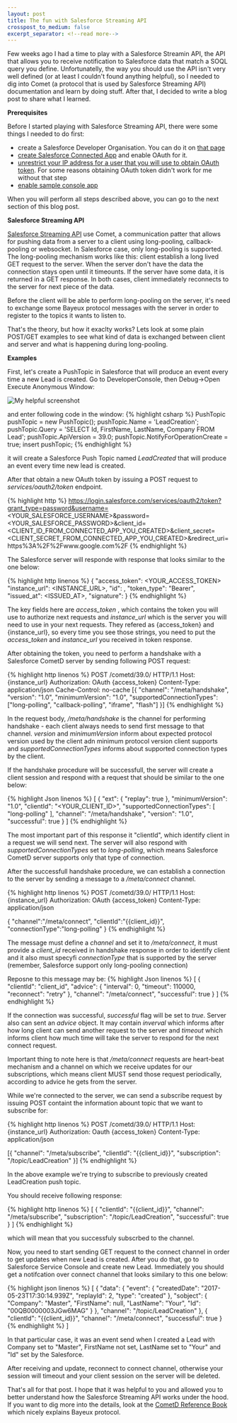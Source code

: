 ```yaml
---
layout: post
title: The fun with Salesforce Streaming API
crosspost_to_medium: false
excerpt_separator: <!--read more-->
---
```


Few weeks ago I had a time to play with a Salesforce Streamin API, the API that allows you to receive notification to Salesforce data that match a SOQL query you define. Unfortunatelly, the way you should use the API isn't very well defined (or at least I couldn't found anything helpful), so I needed to dig into Comet (a protocol that is used by Salesforce Streaming API) documentation and learn by doing stuff. After that, I decided to write a blog post to share what I learned.

<!--read more-->
**Prerequisites**

Before I started playing with Salesforce Streaming API, there were some things I needed to do first:


- create a Salesforce Developer Organisation. You can do it on [that page](https://developer.salesforce.com/signup)
- [create Salesforce Connected App](https://help.salesforce.com/articleView?id=connected_app_create.htm) and enable OAuth for it.
- [unrestrict your IP address for a user that you will use to obtain OAuth token](https://help.salesforce.com/articleView?id=login_ip_ranges.htm). For some reasons obtaining OAuth token didn't work for me without that step
- [enable sample console app](https://trailhead.salesforce.com/en/modules/service_basics/units/service_basics_configure_console)

When you will perform all steps described above, you can go to the next section of this blog post.

**Salesforce Streaming API**

[Salesforce Streaming API](https://developer.salesforce.com/docs/atlas.en-us.api_streaming.meta/api_streaming/intro_stream.htm) use Comet, a communication patter that allows for pushing data from a server to a client using long-pooling, callback-pooling or websocket. In Salesforce case, only long-pooling is supported. The long-pooling mechanism works like this: client establish a long lived GET request to the server. When the server don't have the data the connection stays open until it timeounts. If the server have some data, it is returned in a GET response. In both cases, client immediately reconnects to the server for next piece of the data.

Before the client will be able to perform long-pooling on the server, it's need to exchange some Bayeux protocol messages with the server in order to register to the topics it wants to listen to.

That's the theory, but how it exaclty works? Lets look at some plain POST/GET examples to see what kind of data is exchanged between client and server and what is happening during long-pooling.

**Examples**

First, let's create a PushTopic in Salesforce that will produce an event every time a new Lead is created. Go to DeveloperConsole, then Debug->Open Execute Anonymous Window:

![My helpful screenshot]({{site.url}}/assets/DeveloperConsoleCreatePushTopic.png)

and enter following code in the window:
{% highlight csharp %}
PushTopic pushTopic = new PushTopic();
pushTopic.Name = 'LeadCreation';
pushTopic.Query = 'SELECT Id, FirstName, LastName, Company FROM Lead';
pushTopic.ApiVersion = 39.0;
pushTopic.NotifyForOperationCreate = true;
insert pushTopic;
{% endhighlight %}

it will create a Salesforce Push Topic named *LeadCreated* that will produce an event every time new lead is created.

After that obtain a new OAuth token by issuing a POST request to *services/oauth2/token* endpoint.

{% highlight http %}
https://login.salesforce.com/services/oauth2/token?grant_type=password&username=<YOUR_SALESFORCE_USERNAME>&password=<YOUR_SALESFORCE_PASSWORD>&client_id=<CLIENT_ID_FROM_CONNECTED_APP_YOU_CREATED>&client_secret=<CLIENT_SECRET_FROM_CONNECTED_APP_YOU_CREATED>&redirect_uri=https%3A%2F%2Fwww.google.com%2F
{% endhighlight %}

The Salesforce server will responde with response that looks similar to the one below:

{% highlight http linenos %}
{
  "access_token": <YOUR_ACCESS_TOKEN>
  "instance_url": <INSTANCE_URL>,
  "id": <ID>,
  "token_type": "Bearer",
  "issued_at": <ISSUED_AT>,
  "signature": <SIGNATURE>
}
 {% endhighlight %}

The key fields here are *access_token* , which contains the token you will use to authorize next requests and *instance_url* which is the server you will need to use in your next requests. They refered as {access_token} and {instance_url}, so every time you see those strings, you need to put the *access_token* and *instance_url* you received in token response.

 After obtaining the token, you need to perform a handshake with a Salesforce CometD server by sending following POST request:

{% highlight http linenos %}
 POST /cometd/39.0/ HTTP/1.1
 Host: {instance_url}
 Authorization: OAuth {access_token}
 Content-Type: application/json
 Cache-Control: no-cache
 [{
     "channel": "/meta/handshake",
     "version": "1.0",
     "minimumVersion": "1.0",
     "supportedConnectionTypes": ["long-polling", "callback-polling", "iframe", "flash"]
 }]
{% endhighlight %}

In the request body, */meta/handshake* is the channel for performing handshake - each client always needs to send first message to that channel. *version* and *minimumVersion* inform about expected protocol version used by the client adn minimum protocol version client supports and *supportedConnectionTypes* informs about supported connection types by the client.

If the handshake procedure will be successfull, the server will create a client session and respond with a request that should be similar to the one below:

{% highlight Json linenos %}
 [
   {
     "ext": {
       "replay": true
     },
     "minimumVersion": "1.0",
     "clientId": "<YOUR_CLIENT_ID>",
     "supportedConnectionTypes": [
       "long-polling"
     ],
     "channel": "/meta/handshake",
     "version": "1.0",
     "successful": true
   }
 ]
{% endhighlight %}

The most important part of this response it "clientId", which identify client in a request we will send next. The server will also respond with *supportedConnectionTypes* set to *long-polling*, which means Salesforce CometD server supports only that type of connection.

After the successfull handshake procedure, we can establish a connection to the server by sending a message to a */meta/connect* channel.

{% highlight http linenos %}
POST /cometd/39.0/ HTTP/1.1
Host: {instance_url}
Authorization: OAuth {access_token}
Content-Type: application/json

{
    "channel":"/meta/connect",
    "clientId":"{{client_id}}",
    "connectionType":"long-polling"
}
{% endhighlight %}

The message must define a *channel* and set it to */meta/connect*, it must provide a *client_id* received in handshake response in order to identify client and it also must specyfi *connectionType* that is supported by the server (remember, Salesforce support only long-pooling connection)

Reposne to this message may be:
{% highlight Json linenos %}
[
  {
    "clientId": "client_id",
    "advice": {
      "interval": 0,
      "timeout": 110000,
      "reconnect": "retry"
    },
    "channel": "/meta/connect",
    "successful": true
  }
]
{% endhighlight %}

If the connection was successful, *successful* flag will be set to *true*. Server also can sent an *advice* object. It may contain *inverval* which informs after how long client can send another request to the server and *timeout* which informs client how much time will take the server to respond for the next connect request.

Important thing to note here is that */meta/connect* requests are heart-beat mechanism and a channel on which we receive updates for our subscriptions, which means client MUST send those request periodically, according to advice he gets from the server.

While we're connected to the server, we can send a subscribe request by issuing POST containt the information abount topic that we want to subscribe for:

{% highlight http linenos %}
POST /cometd/39.0/ HTTP/1.1
Host: {instance_url}
Authorization: Oauth {access_token}
Content-Type: application/json

[{
    "channel": "/meta/subscribe",
    "clientId": "{{client_id}}",
    "subscription": "/topic/LeadCreation"
}]
{% endhighlight %}

In the above example we're trying to subscribe to previously created LeadCreation push topic.

You should receive following response:

{% highlight http linenos %}
[
  {
    "clientId": "{{client_id}}",
    "channel": "/meta/subscribe",
    "subscription": "/topic/LeadCreation",
    "successful": true
  }
]
{% endhighlight %}

which will mean that you successfuly subscrbed to the channel.

Now, you need to start sending GET request to the connect channel in order to get updates when new Lead is created. After you do that, go to Salesforce Service Console and create new Lead. Immediately you should get a notifcation over connect channel that looks similary to this one below:

{% highlight json linenos %}
[
  {
    "data": {
      "event": {
        "createdDate": "2017-05-23T17:30:14.939Z",
        "replayId": 2,
        "type": "created"
      },
      "sobject": {
        "Company": "Master",
        "FirstName": null,
        "LastName": "Your",
        "Id": "00QB0000003JGw6MAG"
      }
    },
    "channel": "/topic/LeadCreation"
  },
  {
    "clientId": "{{client_id}}",
    "channel": "/meta/connect",
    "successful": true
  }
  {% endhighlight %}
]

In that particular case, it was an event send when I created a Lead with Company set to "Master", FirstName not set, LastName set to "Your" and "Id" set by the Salesforce.

After receiving and update, reconnect to connect channel, otherwise your session will timeout and your client session on the server will be deleted.

That's all for that post. I hope that it was helpful to you and allowed you to better understand how the Salesforce Streaming API works under the hood. If you want to dig more into the details, look at the [CometD Reference Book](https://docs.cometd.org/current/reference/) which nicely explains Bayeux protocol.
